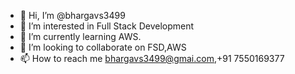 - 👋 Hi, I’m @bhargavs3499
- 👀 I’m interested in Full Stack Development
- 🌱 I’m currently learning AWS.
- 💞️ I’m looking to collaborate on FSD,AWS
- 📫 How to reach me bhargavs3499@gmai.com,+91 7550169377

<!---
bhargavs3499/bhargavs3499 is a ✨ special ✨ repository because its `README.md` (this file) appears on your GitHub profile.
You can click the Preview link to take a look at your changes.
--->
